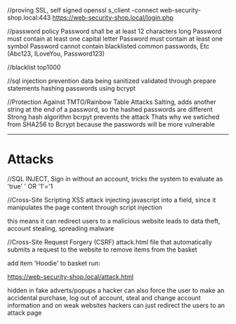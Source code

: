 //proving SSL, self signed
openssl s_client -connect web-security-shop.local:443
https://web-security-shop.local/login.php


//password policy 
Password shall be at least 12 characters long 
Password must contain at least one capital letter 
Password must contain at least one symbol 
Password cannot contain blacklisted common passwords, Etc (Abc123, ILoveYou, Password123)


//blacklist 
top1000


//sql injection prevention
data being sanitized
validated through prepare statements
hashing passwords using bcrypt


//Protection Against TMTO/Rainbow Table Attacks
Salting, adds another string at the end of a password, so the hashed passwords are different
Strong hash algorithm bcrpyt prevents the attack
Thats why we swtiched from SHA256 to Bcrypt because the passwords will be more vulnerable



------------------------------------------------------------------------------------------------------
# Attacks

//SQL INJECT, Sign in without an account, tricks the system to evaluate as 'true'
' OR '1'='1



//Cross-Site Scripting XSS attack
injecting  javascript into a field, since it manipulates the page content through script injection

<script>alert('Prone to XSS attack');</script>

<script>
    window.location.href = 'http://old-web-shop.local/remote.php';
</script>

this means it can redirect users to a malicious website
leads to data theft, account stealing, spreading malware 



//Cross-Site Request Forgery (CSRF)
attack.html file
that automatically submits a request to the website to remove items from the basket

add item 'Hoodie' to basket
run:

https://web-security-shop.local/attack.html

hidden in fake adverts/popups
a hacker can also force the user to make an accidental purchase, log out of account, steal and change account information
and on weak websites hackers can just redirect the users to an attack page